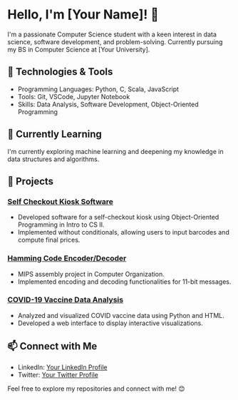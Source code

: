 # Hello, I'm [Your Name]! 👋

I'm a passionate Computer Science student with a keen interest in data science, software development, and problem-solving. Currently pursuing my BS in Computer Science at [Your University].

## 🔧 Technologies & Tools

- Programming Languages: Python, C, Scala, JavaScript
- Tools: Git, VSCode, Jupyter Notebook
- Skills: Data Analysis, Software Development, Object-Oriented Programming

## 🌱 Currently Learning

I'm currently exploring machine learning and deepening my knowledge in data structures and algorithms.

## 🚀 Projects

### [Self Checkout Kiosk Software](#)
- Developed software for a self-checkout kiosk using Object-Oriented Programming in Intro to CS II.
- Implemented without conditionals, allowing users to input barcodes and compute final prices.

### [Hamming Code Encoder/Decoder](#)
- MIPS assembly project in Computer Organization.
- Implemented encoding and decoding functionalities for 11-bit messages.

### [COVID-19 Vaccine Data Analysis](#)
- Analyzed and visualized COVID vaccine data using Python and HTML.
- Developed a web interface to display interactive visualizations.

## 📫 Connect with Me

- LinkedIn: [Your LinkedIn Profile](#)
- Twitter: [Your Twitter Profile](#)

Feel free to explore my repositories and connect with me! 😊
